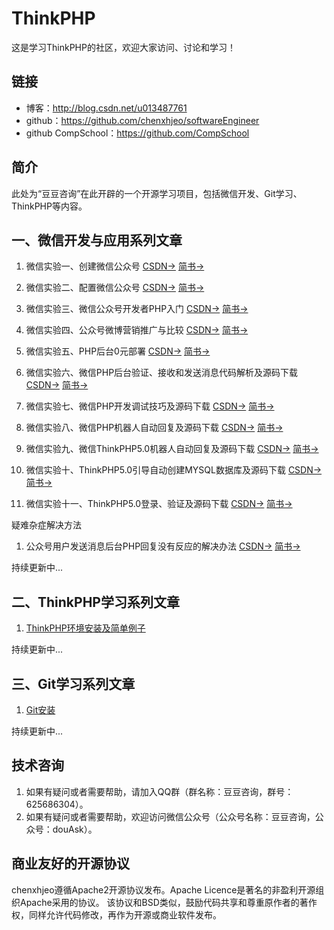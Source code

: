 # ThinkPHP
这是学习ThinkPHP的社区，欢迎大家访问、讨论和学习！

## 链接
- 博客：http://blog.csdn.net/u013487761   
- github：https://github.com/chenxhjeo/softwareEngineer  
- github CompSchool：https://github.com/CompSchool  

## 简介
此处为“豆豆咨询”在此开辟的一个开源学习项目，包括微信开发、Git学习、ThinkPHP等内容。

## 一、微信开发与应用系列文章
1. 微信实验一、创建微信公众号
[CSDN->](http://blog.csdn.net/u013487761/article/details/67630610)
[简书->](http://www.jianshu.com/p/42fdb1aa3c69)

2. 微信实验二、配置微信公众号
[CSDN->](http://blog.csdn.net/u013487761/article/details/68058450)
[简书->](http://www.jianshu.com/p/621d53ca73ca)

3. 微信实验三、微信公众号开发者PHP入门
[CSDN->](http://blog.csdn.net/u013487761/article/details/68062780)
[简书->](http://www.jianshu.com/p/f844c0d3f534)

4. 微信实验四、公众号微博营销推广与比较
[CSDN->](http://blog.csdn.net/u013487761/article/details/68925691)
[简书->](http://www.jianshu.com/p/5bb39def2877)

5. 微信实验五、PHP后台0元部署
[CSDN->](http://blog.csdn.net/u013487761/article/details/69215529)
[简书->](http://www.jianshu.com/p/0bec3945da89)

6. 微信实验六、微信PHP后台验证、接收和发送消息代码解析及源码下载
[CSDN->](http://blog.csdn.net/u013487761/article/details/69910026)
[简书->](http://www.jianshu.com/p/fd5c694413f5)

7. 微信实验七、微信PHP开发调试技巧及源码下载
[CSDN->](http://blog.csdn.net/u013487761/article/details/70049780)
[简书->](http://www.jianshu.com/p/36313fe1fbfe)

8. 微信实验八、微信PHP机器人自动回复及源码下载
[CSDN->](http://blog.csdn.net/u013487761/article/details/70170458)
[简书->](http://www.jianshu.com/p/dd64b198d7fd)

9. 微信实验九、微信ThinkPHP5.0机器人自动回复及源码下载
[CSDN->](http://blog.csdn.net/u013487761/article/details/70196066)
[简书->](http://www.jianshu.com/p/d4cb83499bd0)

10. 微信实验十、ThinkPHP5.0引导自动创建MYSQL数据库及源码下载
[CSDN->](http://blog.csdn.net/u013487761/article/details/70245409)
[简书->](http://www.jianshu.com/p/be9d52a1cac9)

11. 微信实验十一、ThinkPHP5.0登录、验证及源码下载
[CSDN->]()
[简书->](http://www.jianshu.com/p/ddb6f15ff2d2)

疑难杂症解决方法
1. 公众号用户发送消息后台PHP回复没有反应的解决办法
[CSDN->](http://blog.csdn.net/u013487761/article/details/70038219)
[简书->](http://www.jianshu.com/p/8b3c3c450d3a)

持续更新中...

## 二、ThinkPHP学习系列文章
1. [ThinkPHP环境安装及简单例子](http://blog.csdn.net/u013487761/article/details/66025193)

持续更新中...

## 三、Git学习系列文章
1. [Git安装](http://blog.csdn.net/u013487761/article/details/66968697)

持续更新中...

## 技术咨询
1. 如果有疑问或者需要帮助，请加入QQ群（群名称：豆豆咨询，群号：625686304）。
2. 如果有疑问或者需要帮助，欢迎访问微信公众号（公众号名称：豆豆咨询，公众号：douAsk）。

## 商业友好的开源协议
chenxhjeo遵循Apache2开源协议发布。Apache Licence是著名的非盈利开源组织Apache采用的协议。
该协议和BSD类似，鼓励代码共享和尊重原作者的著作权，同样允许代码修改，再作为开源或商业软件发布。
